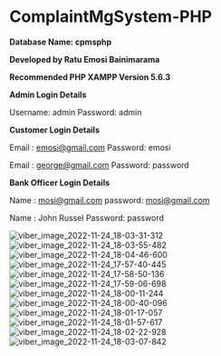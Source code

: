 # ComplaintMgSystem-PHP
**Database Name: cpmsphp**

**Developed by Ratu Emosi Bainimarama**

**Recommended PHP XAMPP Version 5.6.3**


**Admin Login Details**

Username: admin
Password: admin

**Customer Login Details**

Email   : emosi@gmail.com
Password: emosi

Email   : george@gmail.com
Password: password

**Bank Officer Login Details**

Name    : mosi@gmail.com
password: mosi@gmail.com

Name    : John Russel
Password: password

![viber_image_2022-11-24_18-03-31-312](https://user-images.githubusercontent.com/87217053/204062732-e17de665-b403-4189-94fd-6725e06a5e54.jpg)
![viber_image_2022-11-24_18-03-55-482](https://user-images.githubusercontent.com/87217053/204062733-d168fe81-28a1-4163-a449-69ecfb7667da.jpg)
![viber_image_2022-11-24_18-04-46-600](https://user-images.githubusercontent.com/87217053/204062735-3551a981-6db2-4764-bc37-658a65959b82.jpg)
![viber_image_2022-11-24_17-57-40-445](https://user-images.githubusercontent.com/87217053/204062738-60071ea2-b09a-43e4-bcd9-4d59825c1959.jpg)
![viber_image_2022-11-24_17-58-50-136](https://user-images.githubusercontent.com/87217053/204062739-c0f515ba-6b0b-429a-9fee-593d33b042e9.jpg)
![viber_image_2022-11-24_17-59-06-698](https://user-images.githubusercontent.com/87217053/204062740-c84108f1-1a90-47bb-b29e-97cc845f76f9.jpg)
![viber_image_2022-11-24_18-00-11-244](https://user-images.githubusercontent.com/87217053/204062742-7cc6532d-0d1a-495f-a106-92fddc7dec7e.jpg)
![viber_image_2022-11-24_18-00-40-096](https://user-images.githubusercontent.com/87217053/204062744-d8baefe5-ee55-4f9c-868d-09104fb6fc1e.jpg)
![viber_image_2022-11-24_18-01-17-057](https://user-images.githubusercontent.com/87217053/204062747-ff3f8904-bc28-4ec2-82e2-fcac72597fdc.jpg)
![viber_image_2022-11-24_18-01-57-617](https://user-images.githubusercontent.com/87217053/204062748-29f28bb9-a9ae-465d-8430-d502ad8b53bc.jpg)
![viber_image_2022-11-24_18-02-22-928](https://user-images.githubusercontent.com/87217053/204062751-65b18425-7fa3-41d0-bcbf-f985a1447a9f.jpg)
![viber_image_2022-11-24_18-03-07-842](https://user-images.githubusercontent.com/87217053/204062753-efbf79dc-b9db-4741-b50c-5045077081b2.jpg)
